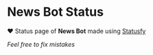 # News Bot Status

❤️ Status page of **News Bot** made using [Statusfy](https://statusfy.co)

*Feel free to fix mistakes*
